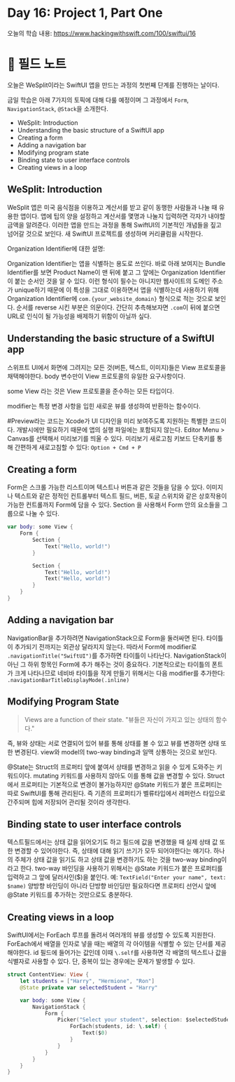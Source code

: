 #  Day 16: Project 1, Part One

오늘의 학습 내용: https://www.hackingwithswift.com/100/swiftui/16

# 📒 필드 노트

오늘은 WeSplit이라는 SwiftUI 앱을 만드는 과정의 첫번째 단계를 진행하는 날이다.

금일 학습은 아래 7가지의 토픽에 대해 다룰 예정이며 그 과정에서 `Form`, `NavigationStack`, `@Stack`을 소개한다.  

- WeSplit: Introduction
- Understanding the basic structure of a SwiftUI app
- Creating a form
- Adding a navigation bar
- Modifying program state
- Binding state to user interface controls
- Creating views in a loop  


## WeSplit: Introduction

WeSplit 앱은 미국 음식점을 이용하고 계산서를 받고 같이 동행한 사람들과 나눌 때 유용한 앱이다. 앱에 팁의 양을 설정하고 계산서를 몇명과 나눌지 입력하면 각자가 내야할 금액을 알려준다. 이러한 앱을 만드는 과정을 통해 SwiftUI의 기본적인 개념들을 짚고 넘어갈 것으로 보인다. 새 SwiftUI 프로젝트를 생성하며 커리큘럼을 시작한다.

Organization Identifier에 대한 설명:

  Organization Identifier는 앱을 식별하는 용도로 쓰인다. 바로 아래 보여지는 Bundle Identifier를 보면 Product Name이 맨 뒤에 붙고 그 앞에는 Organization Identifier이 붙는 순서인 것을 알 수 있다. 이런 형식이 필수는 아니지만 웹사이트의 도메인 주소가 unique하기 때문에 이 특성을 그대로 이용하면서 앱을 식별하는데 사용하기 위해 Organization Identifier에 `com.{your_website_domain}` 형식으로 적는 것으로 보인다. 순서를 reverse 시킨 부분은 의문이다. 간단히 추측해보자면 `.com`이 뒤에 붙으면 URL로 인식이 될 가능성을 배제하기 위함이 아닐까 싶다.

## Understanding the basic structure of a SwiftUI app

스위프트 UI에서 화면에 그려지는 모든 것(버튼, 텍스트, 이미지)들은 View 프로토콜을 채택해야한다. body 변수만이 View 프로토콜의 유일한 요구사항이다.

some View 라는 것은 View 프로토콜을 준수하는 모든 타입이다.

modifier는 특정 변경 사항을 입힌 새로운 뷰를 생성하여 반환하는 함수이다.

\#Preview라는 코드는 Xcode가 UI 디자인을 미리 보여주도록 지원하는 특별한 코드이다. 개발시에만 필요하기 때문에 앱의 실행 파일에는 포함되지 않는다. Editor Menu > Canvas를 선택해서 미리보기를 띄울 수 있다. 미리보기 새로고침 키보드 단축키를 통해 간편하게 새로고침할 수 있다: `Option + Cmd + P` 

## Creating a form

Form은 스크롤 가능한 리스트이며 텍스트나 버튼과 같은 것들을 담을 수 있다. 이미지나 텍스트와 같은 정적인 컨트롤부터 텍스트 필드, 버튼, 토글 스위치와 같은 상호작용이 가능한 컨트롤까지 Form에 담을 수 있다. Section 을 사용해서 Form 안의 요소들을 그룹으로 나눌 수 있다.

```Swift
var body: some View {
    Form {
        Section {
            Text("Hello, world!")
        }

        Section {
            Text("Hello, world!")
            Text("Hello, world!")
        }
    }
}
```

## Adding a navigation bar

NavigationBar을 추가하려면 NavigationStack으로 Form을 둘러싸면 된다. 타이틀이 추가되기 전까지는 외관상 달라지지 않는다. 따라서 Form에 modifier로 `.navigationTitle("SwiftUI")`를 추가하면 타이틀이 나타난다. NavigationStack이 아닌 그 하위 항목인 Form에 추가 해주는 것이 중요하다. 기본적으로는 타이틀의 폰트가 크게 나타나므로 네비바 타이틀을 작게 만들기 위해서는 다음 modifier를 추가한다: `.navigationBarTitleDisplayMode(.inline)`

## Modifying Program State
> Views are a function of their state.
> "뷰들은 자신이 가지고 있는 상태의 함수다." 

즉, 뷰와 상태는 서로 연결되어 있어 뷰를 통해 상태를 볼 수 있고 뷰를 변경하면 상태 또한 변경된다. view와 model의 two-way binding과 일맥 상통하는 것으로 보인다. 

@State는 Struct의 프로퍼티 앞에 붙여서 상태를 변경하고 읽을 수 있게 도와주는 키워드이다. mutating 키워드를 사용하지 않아도 이를 통해 값을 변경할 수 있다. Struct에서 프로퍼티는 기본적으로 변경이 불가능하지만 @State 키워드가 붙은 프로퍼티는 따로 SwiftUI를 통해 관리된다. 즉 기존의 프로퍼티가 벨류타입에서 레퍼런스 타입으로 간주되며 힙에 저장되어 관리될 것이라 생각한다. 

## Binding state to user interface controls 
텍스트필드에서는 상태 값을 읽어오기도 하고 필드에 값을 변경했을 때 실제 상태 값 또한 변경할 수 있어야한다. 즉, 상태에 대해 읽기 쓰기가 모두 되어야한다는 얘기다. 하나의 주체가 상태 값을 읽기도 하고 상태 값을 변경하기도 하는 것을 two-way binding이라고 한다. two-way 바인딩을 사용하기 위해서는 @State 키워드가 붙은 프로퍼티를 입력하고 그 앞에 달러사인($)을 붙인다. 예: `TextField("Enter your name", text: $name)` 양방향 바인딩이 아니라 단방향 바인딩만 필요하다면 프로퍼티 선언시 앞에 @State 키워드를 추가하는 것만으로도 충분하다.

## Creating views in a loop

SwiftUI에서는 ForEach 루프를 돌려서 여러개의 뷰를 생성할 수 있도록 지원한다. ForEach에서 배열을 인자로 넣을 때는 배열의 각 아이템을 식별할 수 있는 단서를 제공해야한다. id 필드에 들어가는 값인데 이때 `\.self`를 사용하면 각 배열의 텍스트나 값을 식별자로 사용할 수 있다. 단, 중복이 있는 경우에는 문제가 발생할 수 있다.  

```Swift
struct ContentView: View {
    let students = ["Harry", "Hermione", "Ron"]
    @State private var selectedStudent = "Harry"

    var body: some View {
        NavigationStack {
            Form {
                Picker("Select your student", selection: $selectedStudent) {
                    ForEach(students, id: \.self) {
                        Text($0)
                    }
                }
            }
        }
    }
}
```

